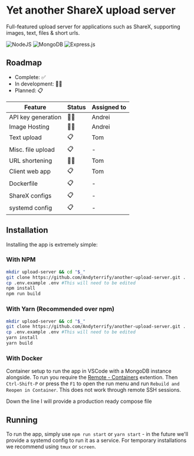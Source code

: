 # Yet another ShareX upload server

Full-featured upload server for applications such as ShareX, supporting images, text, files & short urls.

<p float="left">
<img alt="NodeJS" src="https://img.shields.io/badge/node.js%20-%2343853D.svg?&style=for-the-badge&logo=node.js&logoColor=white"/>

<img alt="MongoDB" src ="https://img.shields.io/badge/MongoDB-%234ea94b.svg?&style=for-the-badge&logo=mongodb&logoColor=white"/>

<img alt="Express.js" src="https://img.shields.io/badge/express.js%20-%23404d59.svg?&style=for-the-badge"/>
</p>

## Roadmap

- Complete: ✅
- In development: 👷‍♀️
- Planned: 📋

| Feature            | Status | Assigned to |
| ------------------ | ------ | ----------- |
| API key generation | 👷‍♀️     | Andrei      |
| Image Hosting      | 👷‍♀️     | Andrei      |
| Text upload        | 📋     | Tom         |
| Misc. file upload  | 📋     | -           |
| URL shortening     | 👷‍♀️     | Tom         |
| Client web app     | 📋     | Tom         |
| Dockerfile         | 📋     | -           |
| ShareX configs     | 📋     | -           |
| systemd config     | 📋     | -           |

## Installation

Installing the app is extremely simple:

### With NPM

```bash
mkdir upload-server && cd "$_"
git clone https://github.com/Andyterrify/another-upload-server.git .
cp .env.example .env #This will need to be edited
npm install
npm run build
```

### With Yarn (Recommended over npm)

```bash
mkdir upload-server && cd "$_"
git clone https://github.com/Andyterrify/another-upload-server.git .
cp .env.example .env #This will need to be edited
yarn install
yarn build
```

### With Docker

Container setup to run the app in VSCode with a MongoDB instance alongside.
To run you require the [Remote - Containers](https://marketplace.visualstudio.com/items?itemName=ms-vscode-remote.remote-containers) extention. Then `Ctrl-Shift-P` or press the `F1` to open the run menu and run `Rebuild and Reopen in Container`. This does not work through remote SSH sessions.

Down the line I will provide a production ready compose file

## Running

To run the app, simply use `npm run start` or `yarn start` - in the future we'll provide a systemd config to run it as a service. For temporary installations we recommend using `tmux` or `screen`.
